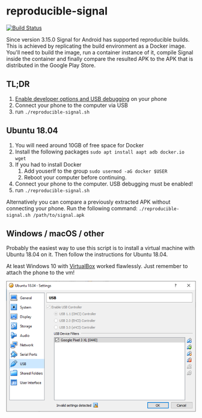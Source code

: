 # reproducible-signal

[![Build Status](https://travis-ci.org/oittaa/reproducible-signal.svg)](https://travis-ci.org/oittaa/reproducible-signal)

Since version 3.15.0 Signal for Android has supported reproducible builds. This is achieved by replicating the build environment as a Docker image. You'll need to build the image, run a container instance of it, compile Signal inside the container and finally compare the resulted APK to the APK that is distributed in the Google Play Store.

## TL;DR

1. [Enable developer options and USB debugging](https://developer.android.com/studio/debug/dev-options#enable) on your phone
2. Connect your phone to the computer via USB
3. run `./reproducible-signal.sh`

## Ubuntu 18.04

1. You will need around 10GB of free space for Docker
2. Install the following packages `sudo apt install aapt adb docker.io wget`
3. If you had to install Docker
    1. Add youserlf to the group `sudo usermod -aG docker $USER`
    2. Reboot your computer before continuing.
4. Connect your phone to the computer. USB debugging must be enabled!
5. run `./reproducible-signal.sh`

Alternatively you can compare a previously extracted APK without connecting your phone. Run the following command: `./reproducible-signal.sh /path/to/signal.apk`

## Windows / macOS / other

Probably the easiest way to use this script is to install a virtual machine with Ubuntu 18.04 on it. Then follow the instructions for Ubuntu 18.04.

At least Windows 10 with [VirtualBox](https://www.virtualbox.org/wiki/Downloads) worked flawlessly. Just remember to attach the phone to the vm!

![VirtualBox Settings](https://raw.githubusercontent.com/oittaa/reproducible-signal/master/VirtualBox-Settings-USB.png)

